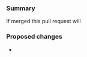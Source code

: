 <!--By submitting a pull request you are acknowledging that you have the right to license your code under the terms of this repositories license.  
Please review the [Contributing Guidelines](../CONTRIBUTING.md) for more details.
If appropriate, fill in the following sections. Please tag linked issues. e.g. This PR fixes issue #1234-->
### Summary
<!-- please finish the following statement -->
If merged this pull request will

### Proposed changes
<!-- Describe the highlights of the proposed changes here -->
-
